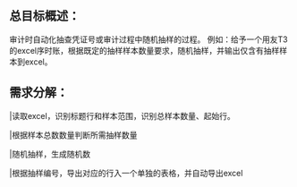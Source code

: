 ## 总目标概述：
审计时自动化抽查凭证号或审计过程中随机抽样的过程。
例如：给予一个用友T3的excel序时账，根据既定的抽样样本数量要求，随机抽样，并输出仅含有抽样样本到excel。
## 需求分解：
|读取excel，识别标题行和样本范围，识别总样本数量、起始行。

|根据样本总数数量判断所需抽样数量

|随机抽样，生成随机数

|根据抽样编号，导出对应的行入一个单独的表格，并自动导出excel

